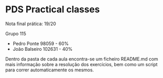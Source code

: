 # PDS Practical classes

Nota final prática: 19/20

Grupo 115
- Pedro Ponte 98059 - 60%
- João Balseiro 102631 - 40%

Dentro da pasta de cada aula encontra-se um ficheiro README.md com mais informação sobre a resolução dos exercícios, bem como um script para correr automaticamente os mesmos.
